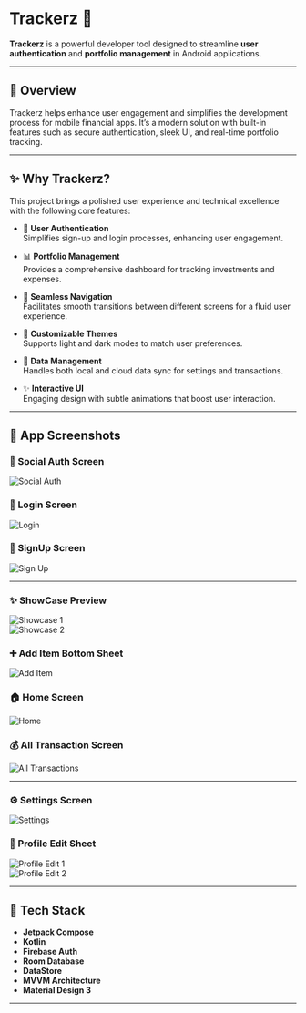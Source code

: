 # Trackerz 🚀

**Trackerz** is a powerful developer tool designed to streamline **user authentication** and **portfolio management** in Android applications.

---

## 📌 Overview

Trackerz helps enhance user engagement and simplifies the development process for mobile financial apps. It’s a modern solution with built-in features such as secure authentication, sleek UI, and real-time portfolio tracking.

---

## ✨ Why Trackerz?

This project brings a polished user experience and technical excellence with the following core features:

- 🎨 **User Authentication**  
  Simplifies sign-up and login processes, enhancing user engagement.

- 📊 **Portfolio Management**  
  Provides a comprehensive dashboard for tracking investments and expenses.

- 🧭 **Seamless Navigation**  
  Facilitates smooth transitions between different screens for a fluid user experience.

- 🌈 **Customizable Themes**  
  Supports light and dark modes to match user preferences.

- 🧮 **Data Management**  
  Handles both local and cloud data sync for settings and transactions.

- ✨ **Interactive UI**  
  Engaging design with subtle animations that boost user interaction.

---

## 📱 App Screenshots

### 🔐 Social Auth Screen  
![Social Auth](https://github.com/user-attachments/assets/bab66af4-7aaa-4b44-806b-8bb91274ec24)

### 🔑 Login Screen  
![Login](https://github.com/user-attachments/assets/4cb49701-d1d7-4954-a3a9-881c18d37ed0)

### 📝 SignUp Screen  
![Sign Up](https://github.com/user-attachments/assets/9828f459-da6e-4d53-8a36-f572ed5868a8)

---

### ✨ ShowCase Preview  
![Showcase 1](https://github.com/user-attachments/assets/5a0f768f-225a-40b6-9833-8d3b54103dfc)  
![Showcase 2](https://github.com/user-attachments/assets/31b6a5bf-612e-4b4d-9640-44add9d7f1ca)

### ➕ Add Item Bottom Sheet  
![Add Item](https://github.com/user-attachments/assets/92f687d1-94fb-4a7b-bb93-e15fdf145ae2)

### 🏠 Home Screen  
![Home](https://github.com/user-attachments/assets/e4f3a799-e8b6-4ffe-8e43-c68399496dd4)

### 💰 All Transaction Screen  
![All Transactions](https://github.com/user-attachments/assets/6b032524-1b69-4892-aa17-0828e8df5742)

---

### ⚙️ Settings Screen  
![Settings](https://github.com/user-attachments/assets/a6f7b29d-5b75-42fd-888e-9e2f3c658adb)

### 👤 Profile Edit Sheet  
![Profile Edit 1](https://github.com/user-attachments/assets/fca01e40-8f9c-4d00-8e60-a39bf93a7e64)  
![Profile Edit 2](https://github.com/user-attachments/assets/a3c0b029-1334-4be1-9fc7-b4c23abf8584)

---

## 🚧 Tech Stack

- **Jetpack Compose**
- **Kotlin**
- **Firebase Auth**
- **Room Database**
- **DataStore**
- **MVVM Architecture**
- **Material Design 3**

---
